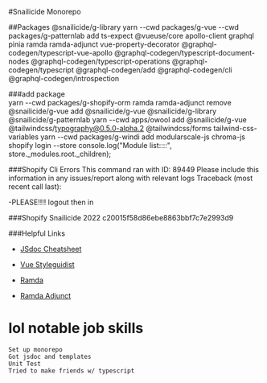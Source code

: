 #Snailicide Monorepo 

##Packages
    @snailicide/g-library yarn --cwd packages/g-vue --cwd packages/g-patternlab add ts-expect
@vueuse/core
apollo-client graphql pinia ramda ramda-adjunct vue-property-decorator
@graphql-codegen/typescript-vue-apollo @graphql-codegen/typescript-document-nodes @graphql-codegen/typescript-operations @graphql-codegen/typescript @graphql-codegen/add @graphql-codegen/cli @graphql-codegen/introspection

###add package     
    yarn --cwd packages/g-shopify-orm ramda ramda-adjunct  remove @snailicide/g-vue    add  @snailicide/g-vue @snailicide/g-library @snailicide/g-patternlab
    yarn --cwd apps/owool add @snailicide/g-vue   @tailwindcss/typography@0.5.0-alpha.2  @tailwindcss/forms tailwind-css-variables
    yarn --cwd packages/g-windi add  modularscale-js chroma-js
shopify login --store
console.log("Module list::::", store._modules.root._children);

###Shopify Cli Errors
This command ran with ID: 89449
Please include this information in any issues/report along with relevant logs
Traceback (most recent call last):

-PLEASE!!!! logout then in

###Shopify 
Snailicide 2022
c20015f58d86ebe8863bbf7c7e2993d9

###Helpful Links
- [JSdoc Cheatsheet](https://devhints.io/jsdoc)

- [Vue Styleguidist](https://vue-styleguidist.github.io)

- [Ramda](https://ramdajs.com/docs)

- [Ramda Adjunct](https://char0n.github.io/ramda-adjunct/2.35.0/)

# lol notable job skills
    Set up monorepo
    Got jsdoc and templates
    Unit Test
    Tried to make friends w/ typescript
